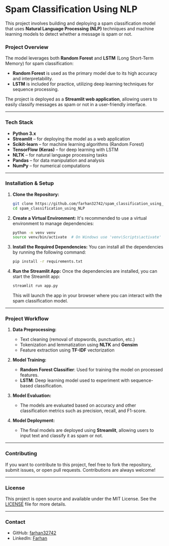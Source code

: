 
# **Spam Classification Using NLP**

This project involves building and deploying a spam classification model that uses **Natural Language Processing (NLP)** techniques and machine learning models to detect whether a message is spam or not.

### **Project Overview**
The model leverages both **Random Forest** and **LSTM** (Long Short-Term Memory) for spam classification:
- **Random Forest** is used as the primary model due to its high accuracy and interpretability.
- **LSTM** is included for practice, utilizing deep learning techniques for sequence processing.

The project is deployed as a **Streamlit web application**, allowing users to easily classify messages as spam or not in a user-friendly interface.

---

### **Tech Stack**
- **Python 3.x**
- **Streamlit** – for deploying the model as a web application
- **Scikit-learn** – for machine learning algorithms (Random Forest)
- **TensorFlow (Keras)** – for deep learning with LSTM
- **NLTK** – for natural language processing tasks
- **Pandas** – for data manipulation and analysis
- **NumPy** – for numerical computations

---

### **Installation & Setup**

1. **Clone the Repository:**
   ```bash
   git clone https://github.com/farhan32742/spam_classification_using_NLP.git
   cd spam_classification_using_NLP
   ```

2. **Create a Virtual Environment:**
   It's recommended to use a virtual environment to manage dependencies:
   ```bash
   python -m venv venv
   source venv/bin/activate  # On Windows use 'venv\Scripts\activate'
   ```

3. **Install the Required Dependencies:**
   You can install all the dependencies by running the following command:
   ```bash
   pip install -r requirements.txt
   ```

4. **Run the Streamlit App:**
   Once the dependencies are installed, you can start the Streamlit app:
   ```bash
   streamlit run app.py
   ```

   This will launch the app in your browser where you can interact with the spam classification model.

---

### **Project Workflow**

1. **Data Preprocessing:**
   - Text cleaning (removal of stopwords, punctuation, etc.)
   - Tokenization and lemmatization using **NLTK** and **Gensim**
   - Feature extraction using **TF-IDF** vectorization

2. **Model Training:**
   - **Random Forest Classifier**: Used for training the model on processed features.
   - **LSTM**: Deep learning model used to experiment with sequence-based classification.

3. **Model Evaluation:**
   - The models are evaluated based on accuracy and other classification metrics such as precision, recall, and F1-score.

4. **Model Deployment:**
   - The final models are deployed using **Streamlit**, allowing users to input text and classify it as spam or not.

---

### **Contributing**
If you want to contribute to this project, feel free to fork the repository, submit issues, or open pull requests. Contributions are always welcome!

---

### **License**
This project is open source and available under the MIT License. See the [LICENSE](LICENSE) file for more details.

---

### **Contact**
- GitHub: [farhan32742](https://github.com/farhan32742)
- LinkedIn: [Farhan]([https://www.linkedin.com/in/farhan32742](https://www.linkedin.com/in/farhan-fayaz-1f?utm_source=share&utm_campaign=share_via&utm_content=profile&utm_medium=android_app))


